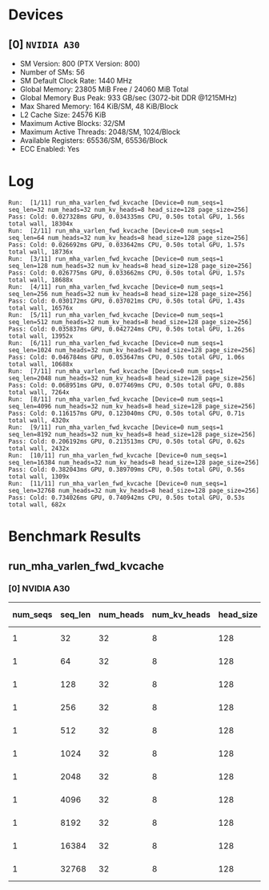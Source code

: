 # Devices

## [0] `NVIDIA A30`
* SM Version: 800 (PTX Version: 800)
* Number of SMs: 56
* SM Default Clock Rate: 1440 MHz
* Global Memory: 23805 MiB Free / 24060 MiB Total
* Global Memory Bus Peak: 933 GB/sec (3072-bit DDR @1215MHz)
* Max Shared Memory: 164 KiB/SM, 48 KiB/Block
* L2 Cache Size: 24576 KiB
* Maximum Active Blocks: 32/SM
* Maximum Active Threads: 2048/SM, 1024/Block
* Available Registers: 65536/SM, 65536/Block
* ECC Enabled: Yes

# Log

```
Run:  [1/11] run_mha_varlen_fwd_kvcache [Device=0 num_seqs=1 seq_len=32 num_heads=32 num_kv_heads=8 head_size=128 page_size=256]
Pass: Cold: 0.027328ms GPU, 0.034335ms CPU, 0.50s total GPU, 1.56s total wall, 18304x 
Run:  [2/11] run_mha_varlen_fwd_kvcache [Device=0 num_seqs=1 seq_len=64 num_heads=32 num_kv_heads=8 head_size=128 page_size=256]
Pass: Cold: 0.026692ms GPU, 0.033642ms CPU, 0.50s total GPU, 1.57s total wall, 18736x 
Run:  [3/11] run_mha_varlen_fwd_kvcache [Device=0 num_seqs=1 seq_len=128 num_heads=32 num_kv_heads=8 head_size=128 page_size=256]
Pass: Cold: 0.026775ms GPU, 0.033662ms CPU, 0.50s total GPU, 1.57s total wall, 18688x 
Run:  [4/11] run_mha_varlen_fwd_kvcache [Device=0 num_seqs=1 seq_len=256 num_heads=32 num_kv_heads=8 head_size=128 page_size=256]
Pass: Cold: 0.030172ms GPU, 0.037021ms CPU, 0.50s total GPU, 1.43s total wall, 16576x 
Run:  [5/11] run_mha_varlen_fwd_kvcache [Device=0 num_seqs=1 seq_len=512 num_heads=32 num_kv_heads=8 head_size=128 page_size=256]
Pass: Cold: 0.035837ms GPU, 0.042724ms CPU, 0.50s total GPU, 1.26s total wall, 13952x 
Run:  [6/11] run_mha_varlen_fwd_kvcache [Device=0 num_seqs=1 seq_len=1024 num_heads=32 num_kv_heads=8 head_size=128 page_size=256]
Pass: Cold: 0.046784ms GPU, 0.053647ms CPU, 0.50s total GPU, 1.06s total wall, 10688x 
Run:  [7/11] run_mha_varlen_fwd_kvcache [Device=0 num_seqs=1 seq_len=2048 num_heads=32 num_kv_heads=8 head_size=128 page_size=256]
Pass: Cold: 0.068951ms GPU, 0.077469ms CPU, 0.50s total GPU, 0.88s total wall, 7264x 
Run:  [8/11] run_mha_varlen_fwd_kvcache [Device=0 num_seqs=1 seq_len=4096 num_heads=32 num_kv_heads=8 head_size=128 page_size=256]
Pass: Cold: 0.116157ms GPU, 0.123040ms CPU, 0.50s total GPU, 0.71s total wall, 4320x 
Run:  [9/11] run_mha_varlen_fwd_kvcache [Device=0 num_seqs=1 seq_len=8192 num_heads=32 num_kv_heads=8 head_size=128 page_size=256]
Pass: Cold: 0.206192ms GPU, 0.213513ms CPU, 0.50s total GPU, 0.62s total wall, 2432x 
Run:  [10/11] run_mha_varlen_fwd_kvcache [Device=0 num_seqs=1 seq_len=16384 num_heads=32 num_kv_heads=8 head_size=128 page_size=256]
Pass: Cold: 0.382043ms GPU, 0.389709ms CPU, 0.50s total GPU, 0.56s total wall, 1309x 
Run:  [11/11] run_mha_varlen_fwd_kvcache [Device=0 num_seqs=1 seq_len=32768 num_heads=32 num_kv_heads=8 head_size=128 page_size=256]
Pass: Cold: 0.734026ms GPU, 0.740942ms CPU, 0.50s total GPU, 0.53s total wall, 682x 
```

# Benchmark Results

## run_mha_varlen_fwd_kvcache

### [0] NVIDIA A30

| num_seqs | seq_len | num_heads | num_kv_heads | head_size | page_size | Memory Reads | Memory Writes | Memory Usage | Tokens | Samples |  CPU Time  |  Noise  |  GPU Time  | Noise  | Elem/s  | GlobalMem BW | BWUtil |
|----------|---------|-----------|--------------|-----------|-----------|--------------|---------------|--------------|--------|---------|------------|---------|------------|--------|---------|--------------|--------|
|        1 |      32 |        32 |            8 |       128 |       256 |  136.000 KiB |     8.000 KiB |         4096 |     32 |  18304x |  34.335 us |  57.80% |  27.328 us | 39.87% |  1.171M |   5.396 GB/s |  0.58% |
|        1 |      64 |        32 |            8 |       128 |       256 |  264.000 KiB |     8.000 KiB |         4096 |     64 |  18736x |  33.642 us |  83.06% |  26.692 us |  4.32% |  2.398M |  10.435 GB/s |  1.12% |
|        1 |     128 |        32 |            8 |       128 |       256 |  520.000 KiB |     8.000 KiB |         4096 |    128 |  18688x |  33.662 us |  27.57% |  26.775 us |  2.84% |  4.781M |  20.193 GB/s |  2.16% |
|        1 |     256 |        32 |            8 |       128 |       256 |    1.008 MiB |     8.000 KiB |         4096 |    256 |  16576x |  37.021 us |  52.88% |  30.172 us | 47.75% |  8.485M |  35.296 GB/s |  3.78% |
|        1 |     512 |        32 |            8 |       128 |       256 |    2.008 MiB |     8.000 KiB |         4096 |    512 |  13952x |  42.724 us |  36.63% |  35.837 us | 31.14% | 14.287M |  58.976 GB/s |  6.32% |
|        1 |    1024 |        32 |            8 |       128 |       256 |    4.008 MiB |     8.000 KiB |         4096 |   1024 |  10688x |  53.647 us |  43.73% |  46.784 us | 41.17% | 21.888M |  90.004 GB/s |  9.65% |
|        1 |    2048 |        32 |            8 |       128 |       256 |    8.008 MiB |     8.000 KiB |         4096 |   2048 |   7264x |  77.469 us | 189.55% |  68.951 us |  3.18% | 29.702M | 121.898 GB/s | 13.06% |
|        1 |    4096 |        32 |            8 |       128 |       256 |   16.008 MiB |     8.000 KiB |         4096 |   4096 |   4320x | 123.040 us |   7.26% | 116.157 us |  0.90% | 35.263M | 144.577 GB/s | 15.49% |
|        1 |    8192 |        32 |            8 |       128 |       256 |   32.008 MiB |     8.000 KiB |         4096 |   8192 |   2432x | 213.513 us |  12.71% | 206.192 us |  0.50% | 39.730M | 162.813 GB/s | 17.45% |
|        1 |   16384 |        32 |            8 |       128 |       256 |   64.008 MiB |     8.000 KiB |         4096 |  16384 |   1309x | 389.709 us |   8.49% | 382.043 us |  0.26% | 42.885M | 175.701 GB/s | 18.83% |
|        1 |   32768 |        32 |            8 |       128 |       256 |  128.008 MiB |     8.000 KiB |         4096 |  32768 |    682x | 740.942 us |   0.96% | 734.026 us |  0.20% | 44.641M | 182.874 GB/s | 19.60% |
